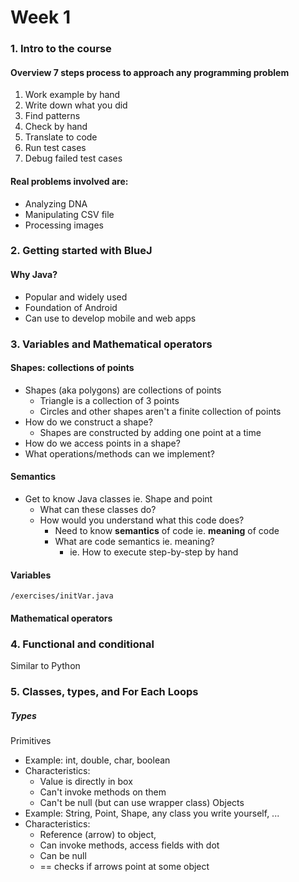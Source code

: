 # Week 1
### 1. Intro to the course
#### Overview 7 steps process to approach any programming problem
1. Work example by hand
2. Write down what you did
3. Find patterns
4. Check by hand
5. Translate to code
6. Run test cases
7. Debug failed test cases

#### Real problems involved are:
- Analyzing DNA
- Manipulating CSV file
- Processing images

### 2. Getting started with BlueJ
#### Why Java?
- Popular and widely used
- Foundation of Android
- Can use to develop mobile and web apps

### 3. Variables and Mathematical operators
#### Shapes: collections of points
- Shapes (aka polygons) are collections of points
    - Triangle is a collection of 3 points
    - Circles and other shapes aren't a finite collection of points
- How do we construct a shape?
    - Shapes are constructed by adding one point at a time
- How do we access points in a shape?
- What operations/methods can we implement?

#### Semantics
- Get to know Java classes ie. Shape and point
    - What can these classes do?
    - How would you understand what this code does?
        - Need to know **semantics** of code ie. **meaning** of code
        - What are code semantics ie. meaning?
            - ie. How to execute step-by-step by hand

#### Variables
`/exercises/initVar.java`

#### Mathematical operators

### 4. Functional and conditional
Similar to Python

### 5. Classes, types, and For Each Loops
##### Types
Primitives
- Example: int, double, char, boolean
- Characteristics:
    - Value is directly in box
    - Can't invoke methods on them
    - Can't be null (but can use wrapper class)
Objects
- Example: String, Point, Shape, any class you write yourself, ...
- Characteristics:
    - Reference (arrow) to object,
    - Can invoke methods, access fields with dot
    - Can be null
    - == checks if arrows point at some object